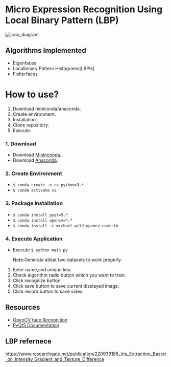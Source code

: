 # Micro Expression Recognition Using Local Binary Pattern (LBP)

![icon_diagram](https://user-images.githubusercontent.com/48756138/172045399-62a1a1d3-0b19-4f6c-a251-b65d98f0c9d8.png)


## Algorithms Implemented
  - Eigenfaces
  - Localbinary Pattern Histograms[LBPH]
  - Fisherfaces

# How to use?
 1. Download miniconda/anaconda.
 2. Create environment.
 3. Installation.	
 4. Clone repository.	
 5. Execute.

### 1. Download
 - Download [Mininconda](https://conda.io/miniconda.html).
 - Download [Anaconda](https://www.anaconda.com/).

### 2. Create Environment
 - ```$ conda create -n cv python=3.*```
 - ```$ conda activate cv```

### 3. Package Installation
 - ```$ conda install pyqt=5.*```
 - ```$ conda install opencv=*.*```
 - ```$ conda install -c michael_wild opencv-contrib```

### 4. Execute Application
 - Execute  ```$ python main.py```

	Note:Generate atleat two datasets to work properly.
  
  1. Enter name,and unique key.
  2. Check algorithm radio button which you want to train.
  3. Click recognize button.
  4. Click save button to save current displayed image.
  5. Click record button to save video.

## Resources
  - [OpenCV face Recognition](https://docs.opencv.org/2.4/modules/contrib/doc/facerec/facerec_tutorial.html)
  - [PyQt5 Documentation](http://pyqt.sourceforge.net/Docs/PyQt5/)

## LBP refernece
https://www.researchgate.net/publication/220939185_Iris_Extraction_Based_on_Intensity_Gradient_and_Texture_Difference
